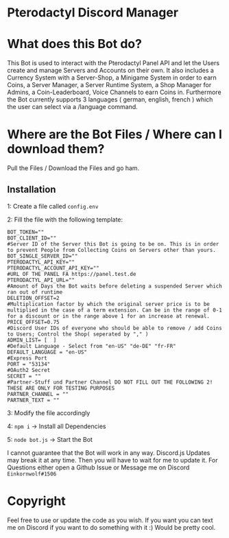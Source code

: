 
<h1>Pterodactyl Discord Manager</h1>

# What does this Bot do?
This Bot is used to interact with the Pterodactyl Panel API and let the Users create and manage Servers and Accounts on their own. It also includes a Currency System with a Server-Shop, a Minigame System in order to earn Coins, a Server Manager, a Server Runtime System, a Shop Manager for Admins, a Coin-Leaderboard, Voice Channels to earn Coins in. Furthermore the Bot currently supports 3 languages ( german, english, french ) which the user can select via a /language command.

# Where are the Bot Files / Where can I download them?
Pull the Files / Download the Files and go ham.

## Installation

1: Create a file called `config.env` 

2: Fill the file with the following template:

```
BOT_TOKEN=""
BOT_CLIENT_ID=""
#Server ID of the Server this Bot is going to be on. This is in order to prevent People from Collecting Coins on Servers other than yours.
BOT_SINGLE_SERVER_ID=""
PTERODACTYL_API_KEY=""
PTERODACTYL_ACCOUNT_API_KEY=""
#URL OF THE PANEL FA https://panel.test.de
PTERODACTYL_API_URL=""
#Amount of Days the Bot waits before deleting a suspended Server which ran out of runtime
DELETION_OFFSET=2
#Multiplication factor by which the original server price is to be multiplied in the case of a term extension. Can be in the range of 0-1 for a discount or in the range above 1 for an increase at renewal.
PRICE_OFFSET=0.75
#Discord User IDs of everyone who should be able to remove / add Coins to Users; Control the Shop( seperated by "," )
ADMIN_LIST= [  ]
#Default Language - Select from "en-US" "de-DE" "fr-FR"
DEFAULT_LANGUAGE = "en-US"
#Express Port
PORT = "53134"
#OAuth2 Secret
SECRET = ""
#Partner-Stuff und Partner Channel DO NOT FILL OUT THE FOLLOWING 2! THESE ARE ONLY FOR TESTING PURPOSES
PARTNER_CHANNEL = ""
PARTNER_TEXT = ""
```

3: Modify the file accordingly

4: `npm i` -> Install all Dependencies

5: `node bot.js` -> Start the Bot

I cannot guarantee that the Bot will work in any way. Discord.js Updates may break it at any time. Then you will have to wait for me to update it.
For Questions either open a Github Issue or Message me on Discord ```Einkornwolf#1506```

# Copyright

Feel free to use or update the code as you wish. If you want you can text me on Discord if you want to do something with it :) Would be pretty cool.

